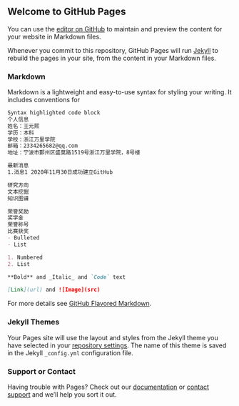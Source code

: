 ## Welcome to GitHub Pages

You can use the [editor on GitHub](https://github.com/moranwyx/moranwyx.github.com/edit/main/index.md) to maintain and preview the content for your website in Markdown files.

Whenever you commit to this repository, GitHub Pages will run [Jekyll](https://jekyllrb.com/) to rebuild the pages in your site, from the content in your Markdown files.

### Markdown

Markdown is a lightweight and easy-to-use syntax for styling your writing. It includes conventions for

```markdown
Syntax highlighted code block
个人信息
姓名：王元熙
学历：本科
学校：浙江万里学院
邮箱：2334265682@qq.com
地址：宁波市鄞州区盛莫路1519号浙江万里学院，8号楼

最新消息
1.消息1 2020年11月30日成功建立GitHub

研究方向
文本挖掘
知识图谱

荣誉奖励
奖学金
荣誉称号
比赛获奖
- Bulleted
- List

1. Numbered
2. List

**Bold** and _Italic_ and `Code` text

[Link](url) and ![Image](src)
```

For more details see [GitHub Flavored Markdown](https://guides.github.com/features/mastering-markdown/).

### Jekyll Themes

Your Pages site will use the layout and styles from the Jekyll theme you have selected in your [repository settings](https://github.com/moranwyx/moranwyx.github.com/settings). The name of this theme is saved in the Jekyll `_config.yml` configuration file.

### Support or Contact

Having trouble with Pages? Check out our [documentation](https://docs.github.com/categories/github-pages-basics/) or [contact support](https://github.com/contact) and we’ll help you sort it out.

